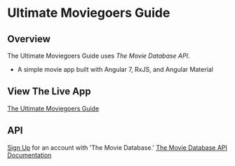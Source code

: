# Ultimate Moviegoers Guide

## Overview

The Ultimate Moviegoers Guide uses _The Movie Database API_.
* A simple movie app built with Angular 7, RxJS, and Angular Material

## View The Live App
[The Ultimate Moviegoers Guide](https://ultimate-moviegoers-guide-ccb.herokuapp.com/)

## API

[Sign Up](https://www.themoviedb.org/account/signup) for an account with 'The Movie Database.'
[The Movie Database API Documentation](https://developers.themoviedb.org/3/getting-started/introduction)